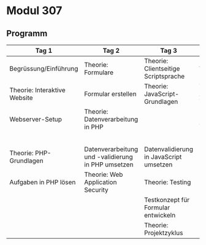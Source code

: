 # Modul 307

## Programm

|            Tag 1             |                       Tag 2                        |                  Tag 3                  |              Tag 4               |           Tag 5            |
|------------------------------|----------------------------------------------------|-----------------------------------------|----------------------------------|----------------------------|
| Begrüssung/Einführung        | Theorie: Formulare                                 | Theorie: Clientseitige Scriptsprache    | **Test**: Projektzyklus          | Use Case 2                 |
| Theorie: Interaktive Website | Formular erstellen                                 | Theorie: JavaScript-Grundlagen          | Theorie: Automatisiertes Testing |                            |
| Webserver-Setup              | Theorie: Datenverarbeitung in PHP                  |                                         | Bestehende Tests automatisieren  |                            |
|                              |                                                    |                                         | Use Case 1                       |                            |
|                              |                                                    |                                         |                                  |                            |
| Theorie: PHP-Grundlagen      | Datenverarbeitung und -validierung in PHP umsetzen | Datenvalidierung in JavaScript umsetzen | Prüfungsbesprechung              | **Test**: Abschlussprojekt |
| Aufgaben in PHP lösen        | Theorie: Web Application Security                  | Theorie: Testing                        | Use Case 1                       | Besprechung und Reflexion  |
|                              |                                                    | Testkonzept für Formular entwickeln     |                                  |                            |
|                              |                                                    | Theorie: Projektzyklus                  |                                  |                            |


